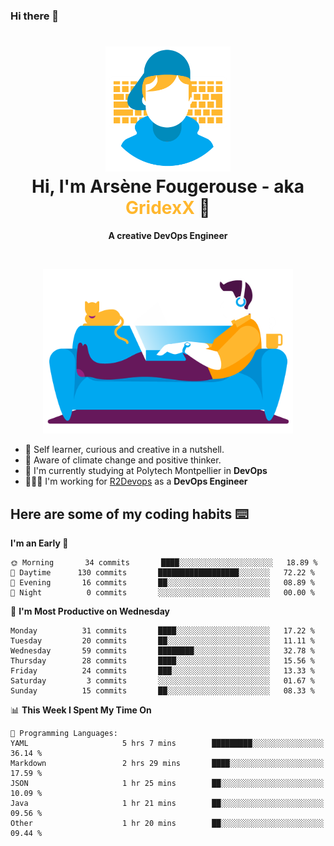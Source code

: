### Hi there 👋

<!--
**GridexX/gridexx** is a ✨ _special_ ✨ repository because its `README.md` (this file) appears on your GitHub profile.

Here are some ideas to get you started:

- 🔭 I’m currently working on ...
- 🌱 I’m currently learning ...
- 👯 I’m looking to collaborate on ...
- 🤔 I’m looking for help with ...
- 💬 Ask me about ...
- 📫 How to reach me: ...
- 😄 Pronouns: ...
- ⚡ Fun fact: ...
-->


<!-- Header -->
<h1 align="center">
  <img src="./images/user_profile.png" width="200">
  <br>
  Hi, I'm Arsène Fougerouse - aka <span style="color:#ffb72e">GridexX</span> 👋
</h1>


<p align="center">
  <b>A creative DevOps Engineer </b>
</p>
<br/>
<p align="center">
  <img src="./images/man_couch.png" width="400">
</p>

- 🎨 Self learner, curious and creative in a nutshell. 
- 🌱 Aware of climate change and positive thinker.
- 📕 I'm currently studying at Polytech Montpellier in **DevOps**
- 👨🏻‍💻 I'm working for [R2Devops](https://r2devops.io) as a **DevOps Engineer**


## Here are some of my coding habits ⌨️

<!-- Add a section about tech and Ops stack
  Like this one : https://github.com/Xanthus58#-tech-stack
-->
<!--START_SECTION:waka-->
**I'm an Early 🐤** 

```text
🌞 Morning       34 commits       ████░░░░░░░░░░░░░░░░░░░░░   18.89 % 
🌆 Daytime      130 commits       ██████████████████░░░░░░░   72.22 % 
🌃 Evening       16 commits       ██░░░░░░░░░░░░░░░░░░░░░░░   08.89 % 
🌙 Night          0 commits       ░░░░░░░░░░░░░░░░░░░░░░░░░   00.00 % 

```
📅 **I'm Most Productive on Wednesday** 

```text
Monday          31 commits       ████░░░░░░░░░░░░░░░░░░░░░   17.22 % 
Tuesday         20 commits       ██░░░░░░░░░░░░░░░░░░░░░░░   11.11 % 
Wednesday       59 commits       ████████░░░░░░░░░░░░░░░░░   32.78 % 
Thursday        28 commits       ████░░░░░░░░░░░░░░░░░░░░░   15.56 % 
Friday          24 commits       ███░░░░░░░░░░░░░░░░░░░░░░   13.33 % 
Saturday         3 commits       ░░░░░░░░░░░░░░░░░░░░░░░░░   01.67 % 
Sunday          15 commits       ██░░░░░░░░░░░░░░░░░░░░░░░   08.33 % 

```


📊 **This Week I Spent My Time On** 

```text
💬 Programming Languages: 
YAML                     5 hrs 7 mins        █████████░░░░░░░░░░░░░░░░   36.14 % 
Markdown                 2 hrs 29 mins       ████░░░░░░░░░░░░░░░░░░░░░   17.59 % 
JSON                     1 hr 25 mins        ██░░░░░░░░░░░░░░░░░░░░░░░   10.09 % 
Java                     1 hr 21 mins        ██░░░░░░░░░░░░░░░░░░░░░░░   09.56 % 
Other                    1 hr 20 mins        ██░░░░░░░░░░░░░░░░░░░░░░░   09.44 % 

```


<!--END_SECTION:waka-->
